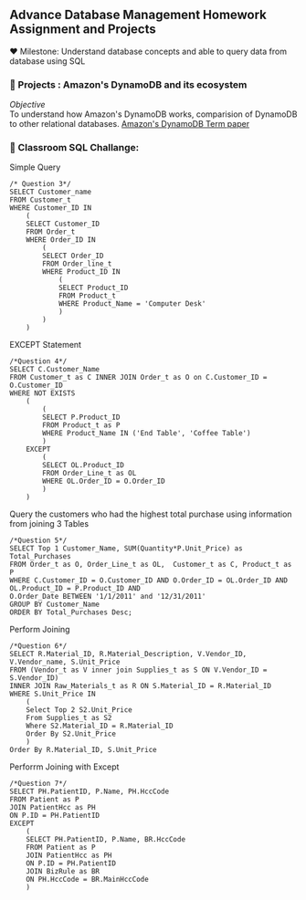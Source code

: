 ## **Advance Database Management Homework Assignment and Projects**

:hearts: Milestone: Understand database concepts and able to query data from database using SQL

### :dart: Projects : Amazon's DynamoDB and its ecosystem <br/>

_Objective_ <br/>
To understand how Amazon's DynamoDB works, comparision of DynamoDB to other relational databases. 
[Amazon's DynamoDB Term paper](https://github.com/maimaiva/Academic-Projects-MSBA/blob/main/Advance%20Database%20Management/IDS521_TermPaper.pdf)


### :dart: Classroom SQL Challange:  <br/>

Simple Query
```
/* Question 3*/
SELECT Customer_name 
FROM Customer_t 
WHERE Customer_ID IN 
	(
	SELECT Customer_ID 
	FROM Order_t 
	WHERE Order_ID IN
		(
		SELECT Order_ID 
		FROM Order_line_t 
		WHERE Product_ID IN
			(
			SELECT Product_ID 
			FROM Product_t 
			WHERE Product_Name = 'Computer Desk'
			)
		)
	)
```


EXCEPT Statement 
```
/*Question 4*/
SELECT C.Customer_Name
FROM Customer_t as C INNER JOIN Order_t as O on C.Customer_ID = O.Customer_ID
WHERE NOT EXISTS
	(
		(
		SELECT P.Product_ID
		FROM Product_t as P
		WHERE Product_Name IN ('End Table', 'Coffee Table')
		)
	EXCEPT
		(
		SELECT OL.Product_ID
		FROM Order_Line_t as OL
		WHERE OL.Order_ID = O.Order_ID
		)
	)
```

Query the customers who had the highest total purchase using information from joining 3 Tables
```
/*Question 5*/
SELECT Top 1 Customer_Name, SUM(Quantity*P.Unit_Price) as Total_Purchases
FROM Order_t as O, Order_Line_t as OL,  Customer_t as C, Product_t as P
WHERE C.Customer_ID = O.Customer_ID AND O.Order_ID = OL.Order_ID AND OL.Product_ID = P.Product_ID AND
O.Order_Date BETWEEN '1/1/2011' and '12/31/2011'
GROUP BY Customer_Name
ORDER BY Total_Purchases Desc;
```

Perform Joining
```
/*Question 6*/
SELECT R.Material_ID, R.Material_Description, V.Vendor_ID, V.Vendor_name, S.Unit_Price
FROM (Vendor_t as V inner join Supplies_t as S ON V.Vendor_ID = S.Vendor_ID) 
INNER JOIN Raw_Materials_t as R ON S.Material_ID = R.Material_ID
WHERE S.Unit_Price IN
	(
	Select Top 2 S2.Unit_Price
	From Supplies_t as S2
	Where S2.Material_ID = R.Material_ID
	Order By S2.Unit_Price
	)
Order By R.Material_ID, S.Unit_Price
```

Perforrm Joining with Except
```
/*Question 7*/	
SELECT PH.PatientID, P.Name, PH.HccCode
FROM Patient as P
JOIN PatientHcc as PH
ON P.ID = PH.PatientID
EXCEPT
    (
    SELECT PH.PatientID, P.Name, BR.HccCode
    FROM Patient as P
    JOIN PatientHcc as PH
    ON P.ID = PH.PatientID
    JOIN BizRule as BR
    ON PH.HccCode = BR.MainHccCode
    )
```
